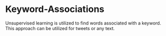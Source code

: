 # Keyword-Associations
Unsupervised learning is utilized to find words associated with a keyword. This approach can be utilized for tweets or any text. 
